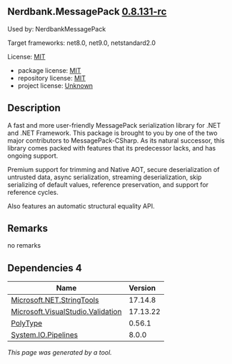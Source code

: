 Nerdbank.MessagePack [0.8.131-rc](https://www.nuget.org/packages/Nerdbank.MessagePack/0.8.131-rc)
--------------------

Used by: NerdbankMessagePack

Target frameworks: net8.0, net9.0, netstandard2.0

License: [MIT](../../../../licenses/mit) 

- package license: [MIT](https://licenses.nuget.org/MIT) 
- repository license: [MIT](https://github.com/AArnott/Nerdbank.MessagePack) 
- project license: [Unknown](https://aarnott.github.io/Nerdbank.MessagePack/) 

Description
-----------
A fast and more user-friendly MessagePack serialization library for .NET and .NET Framework. This package is brought to you by one of the two major contributors to MessagePack-CSharp. As its natural successor, this library comes packed with features that its predecessor lacks, and has ongoing support.

Premium support for trimming and Native AOT, secure deserialization of untrusted data, async serialization, streaming deserialization, skip serializing of default values, reference preservation, and support for reference cycles.

Also features an automatic structural equality API.

Remarks
-----------
no remarks


Dependencies 4
-----------

|Name|Version|
|----------|:----|
|[Microsoft.NET.StringTools](../../../../packages/nuget.org/microsoft.net.stringtools/17.14.8)|17.14.8|
|[Microsoft.VisualStudio.Validation](../../../../packages/nuget.org/microsoft.visualstudio.validation/17.13.22)|17.13.22|
|[PolyType](../../../../packages/nuget.org/polytype/0.56.1)|0.56.1|
|[System.IO.Pipelines](../../../../packages/nuget.org/system.io.pipelines/8.0.0)|8.0.0|

*This page was generated by a tool.*